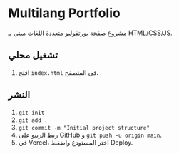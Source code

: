 # Multilang Portfolio

مشروع صفحة بورتفوليو متعددة اللغات مبني بـ HTML/CSS/JS.

## تشغيل محلي
1. افتح `index.html` في المتصفح.

## النشر
1. `git init`
2. `git add .`
3. `git commit -m "Initial project structure"`
4. ربط الريبو على GitHub و `git push -u origin main`.
5. في Vercel، اختر المستودع واضغط Deploy.
